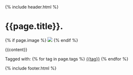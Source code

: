 {% include header.html %}

<main class="post">

<h1>{{page.title}}<span class="bullet">.</span></h1>

{% if page.image %}
<img class="post-image" src="{{page.image}}"/>
{% endif %}

{{content}}

<div class="tags">
Tagged with:
{% for tag in page.tags %}
<a class="tag" href="/tag/{{tag}}">{{tag}}</a>
{% endfor %}
</div>

</main>

{% include footer.html %}
